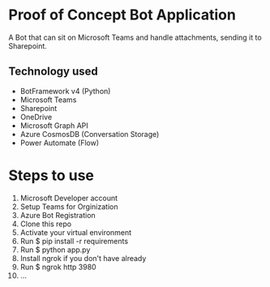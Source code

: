# Proof of Concept Bot Application
A Bot that can sit on Microsoft Teams and handle attachments, sending it to Sharepoint.

## Technology used
- BotFramework v4 (Python)
- Microsoft Teams
- Sharepoint
- OneDrive
- Microsoft Graph API
- Azure CosmosDB (Conversation Storage)
- Power Automate (Flow)

# Steps to use
1. Microsoft Developer account
2. Setup Teams for Orginization
3. Azure Bot Registration
4. Clone this repo
5. Activate your virtual environment
6. Run $ pip install -r requirements
7. Run $ python app.py
8. Install ngrok if you don't have already
9. Run $ ngrok http 3980
10. ...